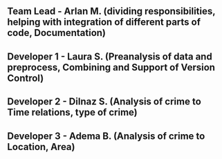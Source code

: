 ## Team Lead - Arlan M. (dividing responsibilities, helping with integration of different parts of code, Documentation)
## Developer 1 - Laura S. (Preanalysis of data and preprocess, Combining and Support of Version Control)
## Developer 2 - Dilnaz S. (Analysis of crime to Time relations, type of crime)
## Developer 3 - Adema B. (Analysis of crime to Location, Area)
